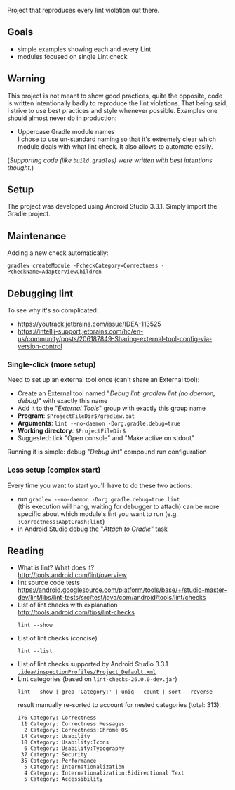 Project that reproduces every lint violation out there.

Goals
-----

 * simple examples showing each and every Lint
 * modules focused on single Lint check

Warning
-------
This project is not meant to show good practices, quite the opposite, code is written intentionally badly to reproduce the lint violations. That being said, I strive to use best practices and style whenever possible. Examples one should almost never do in production:
 * Uppercase Gradle module names  
   I chose to use un-standard naming so that it's extremely clear which module deals with what lint check. It also allows to automate easily.

(*Supporting code (like `build.gradle`s) were written with best intentions thought.*)

Setup
-----
The project was developed using Android Studio 3.3.1. Simply import the Gradle project.

Maintenance
-----------
Adding a new check automatically:
```
gradlew createModule -PcheckCategory=Correctness -PcheckName=AdapterViewChildren
```

Debugging lint
--------------
To see why it's so complicated:
 * https://youtrack.jetbrains.com/issue/IDEA-113525
 * https://intellij-support.jetbrains.com/hc/en-us/community/posts/206187849-Sharing-external-tool-config-via-version-control

### Single-click (more setup)
Need to set up an external tool once (can't share an External tool):
 * Create an External tool named "*Debug lint: gradlew lint (no daemon, debug)*" with exactly this name
 * Add it to the "*External Tools*" group with exactly this group name
 * **Program**: `$ProjectFileDir$/gradlew.bat`
 * **Arguments**: `lint --no-daemon -Dorg.gradle.debug=true`
 * **Working directory**: `$ProjectFileDir$`
 * Suggested: tick "Open console" and "Make active on stdout"

Running it is simple: debug "*Debug lint*" compound run configuration

### Less setup (complex start)
Every time you want to start you'll have to do these two actions:
 * run `gradlew --no-daemon -Dorg.gradle.debug=true lint`  
   (this execution will hang, waiting for debugger to attach)
   can be more specific about which module's lint you want to run (e.g. `:Correctness:AaptCrash:lint`)
 * in Android Studio debug the "*Attach to Gradle*" task

Reading
-------
 * What is lint? What does it?  
   http://tools.android.com/lint/overview
 * lint source code tests
   https://android.googlesource.com/platform/tools/base/+/studio-master-dev/lint/libs/lint-tests/src/test/java/com/android/tools/lint/checks
 * List of lint checks with explanation  
   http://tools.android.com/tips/lint-checks
   ```shell
   lint --show
   ```
 * List of lint checks (concise)  
   ```shell
   lint --list
   ```
 * List of lint checks supported by Android Studio 3.3.1  
   [`.idea/inspectionProfiles/Project_Default.xml`](.idea/inspectionProfiles/Project_Default.xml)
 * Lint categories (based on `lint-checks-26.0.0-dev.jar`)
   ```shell
   lint --show | grep 'Category:' | uniq --count | sort --reverse
   ```
   result manually re-sorted to account for nested categories (total: 313):
   ```
   176 Category: Correctness
    11 Category: Correctness:Messages
     2 Category: Correctness:Chrome OS
    14 Category: Usability
    18 Category: Usability:Icons
     6 Category: Usability:Typography
    37 Category: Security
    35 Category: Performance
     5 Category: Internationalization
     4 Category: Internationalization:Bidirectional Text
     5 Category: Accessibility
   ```
